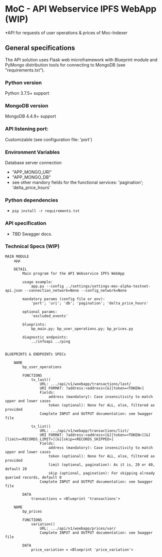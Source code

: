 # MoC - API Webservice IPFS WebApp (WIP)
*API for requests of user operations & prices of Moc-Indexer

## General specifications

The API solution uses Flask web microframework with Blueprint module and PyMongo distribution tools for connecting to MongoDB (see "requirements.txt").

### Python version
Python 3.7.5+ support

### MongoDB version
MongoDB	4.4.9+ support

### API listening port:
Customizable (see configuration file: 'port')

### Environment Variables
Database server connection
- "APP_MONGO_URI"
- "APP_MONGO_DB"
- see other mandory fields for the functional services: 'pagination'; 'delta_price_hours'

### Python dependencies
- `pip install -r requirements.txt`

### API specification
- TBD Swagger docs.

### Technical Specs (WIP)

    MAIN MODULE
        app

        DETAIL
            Main program for the API Webservice IPFS WebApp

            usage example:
                app.py --config ../settings/settings-moc-alpha-testnet-api.json --connection_network=None --config_network=None

            mandatory params (config file or env):
                'port'; 'uri'; 'db'; 'pagination'; 'delta_price_hours'

            optional params:
                'excluded_events'

            blueprints:
                bp_main.py; bp_user_operations.py; bp_prices.py

            diagnostic endpoints:
                ../infoapi ../ping


    BLUEPRINTS & ENDPOINTs SPECs

        NAME
            bp_user_operations

            FUNCTIONS
                tx_last()
                    URL: .../api/v1/woebapp/transactions/last/
                    URI FORMAT: ?address:<address>[&][token=<TOKEN>]
                    Fields:
                        address (mandatory): Case insensitivity to match upper and lower cases
                        token (optional): None for ALL, else, filtered as provided
                    Complete INPUT and OUTPUT documentation: see Swagger file
                
                tx_list()
                    URL: .../api/v1/webapp/transactions/list/
                    URI FORMAT: ?address:<address>[&][token=<TOKEN>][&][limit=<RECORDS_LIMIT>][&][skip=<RECORDS_SKIPPED>]
                    Fields:
                        address (mandatory): Case insensitivity to match upper and lower cases
                        token (optional): None for ALL, else, filtered as provided
                        limit (optional, pagination): As it is, 20 or 40, default 20
                        skip (optional, pagination): For skipping already queried records, default 0
                    Complete INPUT and OUTPUT documentation: see Swagger file

            DATA
                transactions = <Blueprint 'transactions'>

        NAME
            bp_prices

            FUNCTIONS
                variation()
                    URL: .../api/v1/woebapp/prices/var/
                    Complete INPUT and OUTPUT documentation: see Swagger file

            DATA
                price_variation = <Blueprint 'price_variation'>

